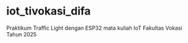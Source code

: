 # iot_tivokasi_difa
Praktikum Traffic Light dengan ESP32 mata kuliah IoT Fakultas Vokasi Tahun 2025

